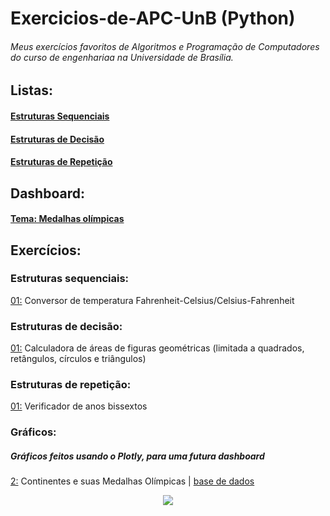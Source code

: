 # Exercicios-de-APC-UnB (Python)
###### Meus exercícios favoritos de Algoritmos e Programação de Computadores do curso de engenhariaa na Universidade de Brasília.
## Listas:
#### [Estruturas Sequenciais](#estruturas-sequenciais)

#### [Estruturas de Decisão](#estruturas-de-decisão)

#### [Estruturas de Repetição](#estruturas-de-repetição)

## Dashboard:
#### [Tema: Medalhas olímpicas](#gráficos)

## Exercícios:
### Estruturas sequenciais:
[01:](listas/sequenciais/01.py) Conversor de temperatura Fahrenheit-Celsius/Celsius-Fahrenheit
### Estruturas de decisão:
[01:](listas/decisao/01.py) Calculadora de áreas de figuras geométricas (limitada a quadrados, retângulos, círculos e triângulos)
### Estruturas de repetição:
[01:](listas/repeticao/01.py) Verificador de anos bissextos
### Gráficos:
##### Gráficos feitos usando o Plotly, para uma futura dashboard
[2:](dashboard/rascunhodashboard.py) Continentes e suas Medalhas Olímpicas | [base de dados](dashboard/datasets/medalhaspaises.csv)
<br>
<div align="center">
<img src="dashboard/images/gráfico 2.png">
</div>
